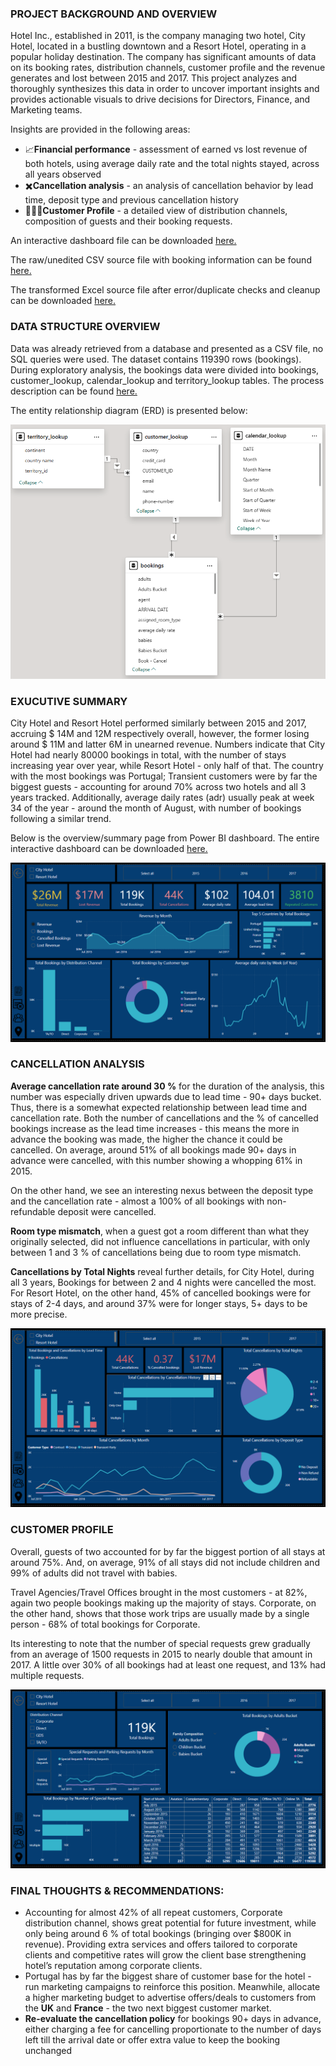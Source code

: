 ### PROJECT BACKGROUND AND OVERVIEW


Hotel Inc., established in 2011, is the company managing two hotel, City Hotel, located in a bustling downtown and a Resort Hotel, operating in a popular holiday destination. The company has significant amounts of data on its booking rates, distribution channels, customer profile and the revenue generates and lost between 2015 and 2017. This project analyzes and thoroughly synthesizes this data in order to uncover important insights and provides actionable visuals to drive decisions for Directors, Finance, and Marketing teams.

Insights are provided in the following areas:

- 📈**Financial performance** - assessment of earned vs lost revenue of both hotels, using average daily rate and the total nights stayed, across all years observed
- ✖️**Cancellation analysis** - an analysis of cancellation behavior by lead time, deposit type and previous cancellation history
- 🧑‍🤝‍🧑**Customer Profile** - a detailed view of distribution channels, composition of guests and their booking requests.

An interactive dashboard file can be downloaded [here.](https://github.com/KhikmatillaTeshaboev/PORTFOLIO/blob/main/Power_BI/Hotel_Bookings/project.files/Hotel%20Bookings.pbix)

The raw/unedited CSV source file with booking information can be found [here.](https://github.com/KhikmatillaTeshaboev/PORTFOLIO/blob/main/Power_BI/Hotel_Bookings/project.files/csv_hotel_booking.csv)

The transformed Excel source file after error/duplicate checks and cleanup can be downloaded [here.](https://docs.google.com/spreadsheets/d/1_y4MdYag0e9JDRrt_tkDoyIDxTzpQXIU/edit?usp=sharing&ouid=108745035230479932018&rtpof=true&sd=true)

### DATA STRUCTURE OVERVIEW

Data was already retrieved from a database and presented as a CSV file, no SQL queries were used. The dataset contains 119390 rows (bookings). During exploratory analysis, the bookings data were divided into bookings, customer_lookup, calendar_lookup and territory_lookup tables. The process description can be found [here.](https://github.com/KhikmatillaTeshaboev/PORTFOLIO/blob/main/Power_BI/Hotel_Bookings/project.files/Power_BI_tables_description)

The entity relationship diagram (ERD) is presented below:

![Entity Relationship Diagram](project.files/images/ERD.png)


### EXUCUTIVE SUMMARY

City Hotel and Resort Hotel performed similarly between 2015 and 2017, accruing $ 14M and 12M respectively overall, however, the former losing around $ 11M and latter 6M in unearned revenue. Numbers indicate that City Hotel had nearly 80000 bookings in total, with the number of stays increasing year over year, while Resort Hotel - only half of that. The country with the most bookings was Portugal; Transient customers were by far the biggest guests - accounting for around 70% across two hotels and all 3 years tracked. Additionally, average daily rates (adr) usually peak at week 34 of the year - around the month of August, with number of bookings following a similar trend.

Below is the overview/summary page from Power BI dashboard. The entire interactive dashboard can be downloaded [here.](https://github.com/KhikmatillaTeshaboev/PORTFOLIO/blob/main/Power_BI/Hotel_Bookings/project.files/Hotel%20Bookings.pbix)

![Executive Summary](project.files/images/summary.png)


### CANCELLATION ANALYSIS

**Average cancellation rate around 30 %** for the duration of the analysis, this number was especially driven upwards due to lead time - 90+ days bucket. Thus, there is a somewhat expected relationship between lead time and cancellation rate. Both the number of cancellations and the % of cancelled bookings increase as the lead time increases - this means the more in advance the booking was made, the higher the chance it could be cancelled. On average, around 51% of all bookings made 90+ days in advance were cancelled, with this number showing a whopping 61% in 2015. 

On the other hand, we see an interesting nexus between the deposit type and the cancellation rate - almost a 100% of all bookings with non-refundable deposit were cancelled.

**Room type mismatch**, when a guest got a room different than what they originally selected, did not influence cancellations in particular, with only between 1 and 3 % of cancellations being due to room type mismatch.

**Cancellations by Total Nights** reveal further details, for City Hotel, during all 3 years, Bookings for between 2 and 4 nights were cancelled the most. For Resort Hotel, on the other hand, 45% of cancelled bookings were for stays of 2-4 days, and around 37% were for longer stays, 5+ days to be more precise.

![Cancellation Analysis](project.files/images/cancellations.png)


### CUSTOMER PROFILE

Overall, guests of two accounted for by far the biggest portion of all stays at around 75%. And, on average, 91% of all stays did not include children and 99% of adults did not travel with babies.

Travel Agencies/Travel Offices brought in the most customers - at 82%, again two people bookings making up the majority of stays. Corporate, on the other hand, shows that those work trips are usually made by a single person - 68% of total bookings for Corporate.

Its interesting to note that the number of special requests grew gradually from an average of 1500 requests in 2015 to nearly double that amount in 2017. A little over 30% of all bookings had at least one request, and 13% had multiple requests.

![Customer Profile](project.files/images/customer_profile.png)


### FINAL THOUGHTS & RECOMMENDATIONS:

- Accounting for almost 42% of all repeat customers, Corporate distribution channel, shows great potential for future investment, while only being around 6 % of total bookings (bringing over $800K in revenue). Providing extra services and offers tailored to corporate clients and competitive rates will grow the client base strengthening hotel’s reputation among corporate clients.
- Portugal has by far the biggest share of customer base for the hotel - run marketing campaigns to reinforce this position. Meanwhile, allocate a higher marketing budget to advertise offers/deals to customers from the **UK** and **France** - the two next biggest customer market.
- **Re-evaluate the cancellation policy** for bookings 90+ days in advance, either charging a fee for cancelling proportionate to the number of days left till the arrival date or offer extra value to keep the booking unchanged
